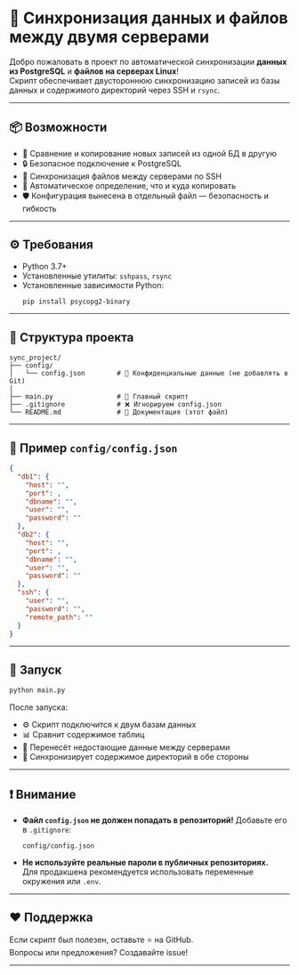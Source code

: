 # 🚀 Синхронизация данных и файлов между двумя серверами

Добро пожаловать в проект по автоматической синхронизации **данных из PostgreSQL** и **файлов на серверах Linux**!  
Скрипт обеспечивает двустороннюю синхронизацию записей из базы данных и содержимого директорий через SSH и `rsync`.

---

## 📦 Возможности

- 🔁 Сравнение и копирование новых записей из одной БД в другую
- 🔒 Безопасное подключение к PostgreSQL
- 📂 Синхронизация файлов между серверами по SSH
- 🧠 Автоматическое определение, что и куда копировать
- 🛡 Конфигурация вынесена в отдельный файл — безопасность и гибкость

---

## ⚙️ Требования

- Python 3.7+
- Установленные утилиты: `sshpass`, `rsync`
- Установленные зависимости Python:
  ```bash
  pip install psycopg2-binary
  ```

---

## 📁 Структура проекта

```
sync_project/
├── config/
│   └── config.json        # 🔐 Конфиденциальные данные (не добавлять в Git)
│
├── main.py                # 🧠 Главный скрипт
├── .gitignore             # ❌ Игнорируем config.json
└── README.md              # 📘 Документация (этот файл)
```

---

## 🔐 Пример `config/config.json`

```json
{
  "db1": {
    "host": "",
    "port": ,
    "dbname": "",
    "user": "",
    "password": ""
  },
  "db2": {
    "host": "",
    "port": ,
    "dbname": "",
    "user": "",
    "password": ""
  },
  "ssh": {
    "user": "",
    "password": "",
    "remote_path": ""
  }
}
```

---

## 🚀 Запуск

```bash
python main.py
```

После запуска:

- ⚙️ Скрипт подключится к двум базам данных
- 📊 Сравнит содержимое таблиц
- 🧬 Перенесёт недостающие данные между серверами
- 📂 Синхронизирует содержимое директорий в обе стороны

---

## ❗ Внимание

- **Файл `config.json` не должен попадать в репозиторий!**
  Добавьте его в `.gitignore`:
  ```
  config/config.json
  ```

- **Не используйте реальные пароли в публичных репозиториях.**  
  Для продакшена рекомендуется использовать переменные окружения или `.env`.

---

## ❤️ Поддержка

Если скрипт был полезен, оставьте ⭐ на GitHub.  
Вопросы или предложения? Создавайте issue!

---